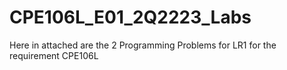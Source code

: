 # CPE106L_E01_2Q2223_Labs

Here in attached are the 2 Programming Problems for LR1 for the requirement CPE106L
